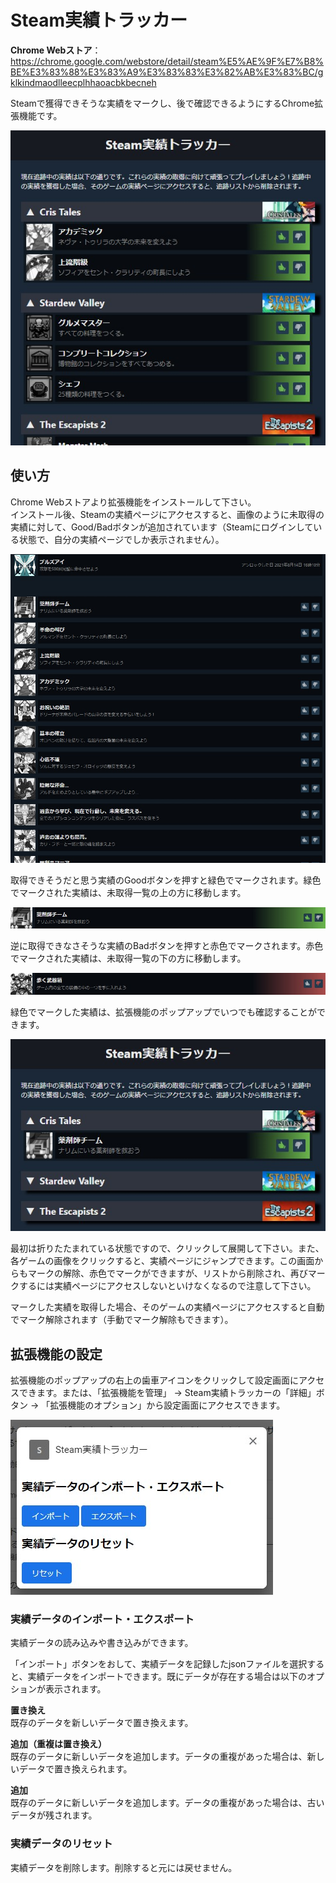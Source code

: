 # Steam実績トラッカー
**Chrome Webストア**：https://chrome.google.com/webstore/detail/steam%E5%AE%9F%E7%B8%BE%E3%83%88%E3%83%A9%E3%83%83%E3%82%AB%E3%83%BC/gklkindmaodlleecplhhaoacbkbecneh

Steamで獲得できそうな実績をマークし、後で確認できるようにするChrome拡張機能です。

![Steam実績トラッカー](README_Images/Steam実績トラッカー.jpg)

## 使い方
Chrome Webストアより拡張機能をインストールして下さい。  
インストール後、Steamの実績ページにアクセスすると、画像のように未取得の実績に対して、Good/Badボタンが追加されています（Steamにログインしている状態で、自分の実績ページでしか表示されません）。

![ボタンが追加された実績ページ](README_Images/ボタンが追加された実績ページ.jpg)

取得できそうだと思う実績のGoodボタンを押すと緑色でマークされます。緑色でマークされた実績は、未取得一覧の上の方に移動します。

![Good実績](README_Images/good実績.jpg)

逆に取得できなさそうな実績のBadボタンを押すと赤色でマークされます。赤色でマークされた実績は、未取得一覧の下の方に移動します。

![Bad実績](README_Images/bad実績.jpg)

緑色でマークした実績は、拡張機能のポップアップでいつでも確認することができます。

![ポップアップ](README_Images/ポップアップ.jpg)

最初は折りたたまれている状態ですので、クリックして展開して下さい。また、各ゲームの画像をクリックすると、実績ページにジャンプできます。この画面からもマークの解除、赤色でマークができますが、リストから削除され、再びマークするには実績ページにアクセスしないといけなくなるので注意して下さい。

マークした実績を取得した場合、そのゲームの実績ページにアクセスすると自動でマーク解除されます（手動でマーク解除もできます）。

## 拡張機能の設定
拡張機能のポップアップの右上の歯車アイコンをクリックして設定画面にアクセスできます。または、「拡張機能を管理」 -> Steam実績トラッカーの「詳細」ボタン -> 「拡張機能のオプション」から設定画面にアクセスできます。

![設定画面](README_Images/設定画面.jpg)

### 実績データのインポート・エクスポート
実績データの読み込みや書き込みができます。

「インポート」ボタンをおして、実績データを記録したjsonファイルを選択すると、実績データをインポートできます。既にデータが存在する場合は以下のオプションが表示されます。

**置き換え**  
既存のデータを新しいデータで置き換えます。

**追加（重複は置き換え）**  
既存のデータに新しいデータを追加します。データの重複があった場合は、新しいデータで置き換えられます。

**追加**  
既存のデータに新しいデータを追加します。データの重複があった場合は、古いデータが残されます。

### 実績データのリセット
実績データを削除します。削除すると元には戻せません。
